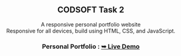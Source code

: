 <div align="center">
  <h2 align="center">CODSOFT Task 2</h2>
  A responsive personal portfolio website
  <br />Responsive for all devices, build using HTML, CSS, and JavaScript.
    <h3>Personal Portfolio : <a href="https://64db0b66cb9ad626f7bf8df7--charming-cucurucho-60604b.netlify.app/"><strong>➥ Live Demo</strong></a></h3>
</div>
